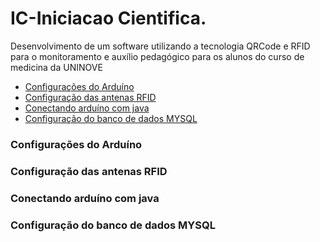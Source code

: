 # IC-Iniciacao Cientifica.

Desenvolvimento de um software utilizando a tecnologia QRCode e RFID para o monitoramento e auxílio pedagógico para os alunos do curso de medicina da UNINOVE

- [Configurações do Arduíno](#configurações-do-arduíno)
- [Configuração das antenas RFID](#configuração-das-antenas-rfid)
- [Conectando arduíno com java](#conectando-arduíno-com-java)
- [Configuração do banco de dados MYSQL](#configuração-do-banco-de-dados-mysql)





### Configurações do Arduíno
### Configuração das antenas RFID
### Conectando arduíno com java
### Configuração do banco de dados MYSQL

